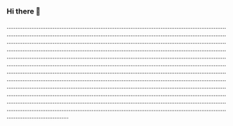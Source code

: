 ### Hi there 👋

...................................................................................................................................................................................................................................................................................................................................................................................................................................................................................................................................................................................................................................................................................................................................................................................................................................................................................................................................................................................................................................................................................................................................................................................................................................................................................................................................................................................................................................................................................................................................................................................